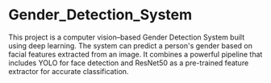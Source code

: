 # Gender_Detection_System
This project is a computer vision–based Gender Detection System built using deep learning. The system can predict a person's gender based on facial features extracted from an image. It combines a powerful pipeline that includes YOLO for face detection and ResNet50 as a pre-trained feature extractor for accurate classification.
